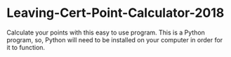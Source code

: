 # Leaving-Cert-Point-Calculator-2018
Calculate your points with this easy to use program.
This is a Python program, so, Python will need to be installed on your computer in order for it to function.
